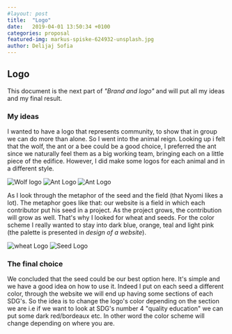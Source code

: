```yaml
---
#layout: post
title:  "Logo"
date:   2019-04-01 13:50:34 +0100
categories: proposal
featured-img: markus-spiske-624932-unsplash.jpg
author: Delijaj Sofia
---
```


## Logo
This document is the next part of _"Brand and logo"_ and will put all my ideas and my final result.
### My ideas
I wanted to have a logo that represents community, to show that in group we can do more than alone. So I went into the animal reign. Looking up i felt that the wolf, the ant or a bee could be a good choice, I preferred the ant since we naturally feel them as a big working team, bringing each on a little piece of the edifice. However, I did make some logos for each animal and in a different style.

![Wolf logo](https://github.com/developers-market/developers-market.github.io/assets/images/wolfLogo.png "Wolf Logo")
![Ant Logo](https://github.com/developers-market/developers-market.github.io/assets/images/antLogo1.png "Ant Logo")
![Ant Logo](https://github.com/developers-market/developers-market.github.io/assets/images/antLogo2.png "Ant Logo")

As I look through the metaphor of the seed and the field (that Nyomi likes a lot). The metaphor goes like that: our website is a field in which each contributor put his seed in a project. As the project grows, the contribution will grow as well. That's why I looked for wheat and seeds.
For the color scheme I really wanted to stay into dark blue, orange, teal and light pink (the palette is presented in _design of a website_).

![wheat Logo](https://github.com/developers-market/developers-market.github.io/assets/images/wheatLogo.png "Wheat Logo")
![Seed Logo](https://github.com/developers-market/developers-market.github.io/assets/images/final.png "Seed Logo")

### The final choice
We concluded that the seed could be our best option here. It's simple and we have a good idea on how to use it. Indeed I put on each seed a different color, through the website we will end up having some sections of each SDG's. So the idea is to change the logo's color depending on the section we are i.e if we want to look at SDG's number 4 "quality education" we can put some dark red/bordeaux etc. In other word the color scheme will change depending on where you are.

